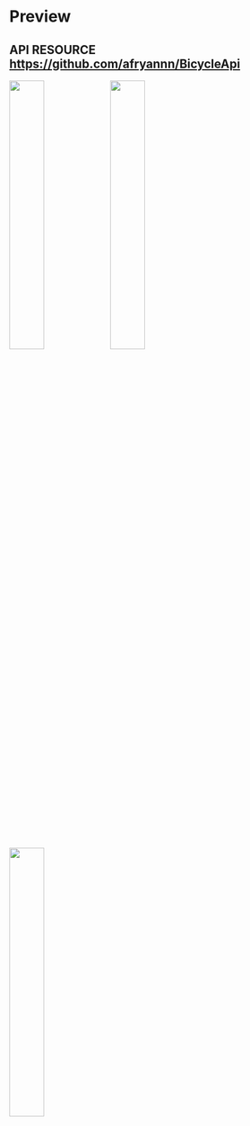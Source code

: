 # Preview
## API RESOURCE <a href="https://github.com/afryannn/BicycleApi">https://github.com/afryannn/BicycleApi</a>
<img src="https://github.com/afryannn/OnlineBicycleBookingSystem/blob/master/git/prev1r.png" width="35%">
<img src="https://github.com/afryannn/OnlineBicycleBookingSystem/blob/master/git/prevspd2.png" width="35%">
<img src="https://github.com/afryannn/OnlineBicycleBookingSystem/blob/master/git/prevspd3.png" width="35%">

